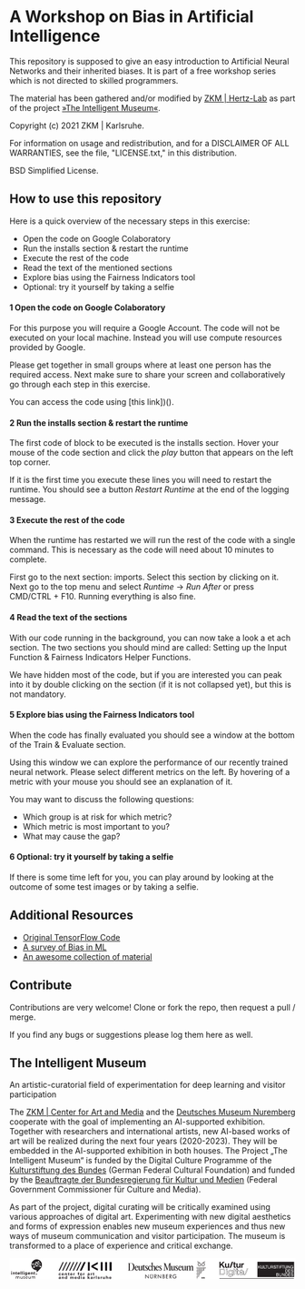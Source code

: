 A Workshop on Bias in Artificial Intelligence
============

This repository is supposed to give an easy introduction to Artificial Neural Networks and their inherited biases. It is part of a free workshop series which is not directed to skilled programmers.
 
The material has been gathered and/or modified by [ZKM | Hertz-Lab](https://zkm.de/en/about-the-zkm/organization/hertz-lab) as part of the project [»The Intelligent Museum«](#the-intelligent-museum).

Copyright (c) 2021 ZKM | Karlsruhe.

For information on usage and redistribution, and for a DISCLAIMER OF ALL
WARRANTIES, see the file, "LICENSE.txt," in this distribution.

BSD Simplified License.

How to use this repository
-----------
Here is a quick overview of the necessary steps in this exercise:
- Open the code on Google Colaboratory
- Run the installs section & restart the runtime
- Execute the rest of the code
- Read the text of the mentioned sections
- Explore bias using the Fairness Indicators tool
- Optional: try it yourself by taking a selfie


#### 1 Open the code on Google Colaboratory
For this purpose you will require a Google Account. The code will not be executed on your local machine. Instead you will use compute resources provided by Google.

Please get together in small groups where at least one person has the required access. Next make sure to share your screen and collaboratively go through each step in this exercise.

You can access the code using [this link])().


#### 2 Run the installs section & restart the runtime
The first code of block to be executed is the installs section. Hover your mouse of the code section and click the *play* button that appears on the left top corner.

If it is the first time you execute these lines you will need to restart the runtime. You should see a button *Restart Runtime* at the end of the logging message.


#### 3 Execute the rest of the code
When the runtime has restarted we will run the rest of the code with a single command. This is necessary as the code will need about 10 minutes to complete.

First go to the next section: imports. Select this section by clicking on it. Next go to the top menu and select *Runtime* -> *Run After* or press CMD/CTRL + F10. Running everything is also fine.


#### 4 Read the text of the sections
With our code running in the background, you can now take a look a et ach section. The two sections you should mind are called: Setting up the Input Function & Fairness Indicators Helper Functions.

We have hidden most of the code, but if you are interested you can peak into it by double clicking on the section (if it is not collapsed yet), but this is not mandatory.


#### 5 Explore bias using the Fairness Indicators tool
When the code has finally evaluated you should see a window at the bottom of the Train & Evaluate section.

Using this window we can explore the performance of our recently trained neural network. Please select different metrics on the left. By hovering of a metric with your mouse you should see an explanation of it.

You may want to discuss the following questions:
- Which group is at risk for which metric?
- Which metric is most important to you?
- What may cause the gap?


#### 6 Optional: try it yourself by taking a selfie
If there is some time left for you, you can play around by looking at the outcome of some test images or by taking a selfie.


Additional Resources
--------------------

- [Original TensorFlow Code](https://colab.research.google.com/github/tensorflow/fairness-indicators/blob/master/g3doc/tutorials/Fairness_Indicators_TFCO_CelebA_Case_Study.ipynb)
- [A survey of Bias in ML](https://arxiv.org/pdf/1908.09635.pdf)
- [An awesome collection of material](https://github.com/datamllab/awesome-fairness-in-ai)


Contribute
----------


Contributions are very welcome! Clone or fork the repo, then request a pull / merge.

If you find any bugs or suggestions please log them here as well.

The Intelligent Museum
----------------------

An artistic-curatorial field of experimentation for deep learning and visitor participation

The [ZKM | Center for Art and Media](https://zkm.de/en) and the [Deutsches Museum Nuremberg](https://www.deutsches-museum.de/en/nuernberg/information/) cooperate with the goal of implementing an AI-supported exhibition. Together with researchers and international artists, new AI-based works of art will be realized during the next four years (2020-2023).  They will be embedded in the AI-supported exhibition in both houses. The Project „The Intelligent Museum“ is funded by the Digital Culture Programme of the [Kulturstiftung des Bundes](https://www.kulturstiftung-des-bundes.de/en) (German Federal Cultural Foundation) and funded by the [Beauftragte der Bundesregierung für Kultur und Medien](https://www.bundesregierung.de/breg-de/bundesregierung/staatsministerin-fuer-kultur-und-medien) (Federal Government Commissioner für Culture and Media).

As part of the project, digital curating will be critically examined using various approaches of digital art. Experimenting with new digital aesthetics and forms of expression enables new museum experiences and thus new ways of museum communication and visitor participation. The museum is transformed to a place of experience and critical exchange.

![Logo](media/Logo_ZKM_DMN_KSB.png)
